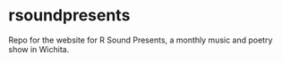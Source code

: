 # rsoundpresents
Repo for the website for R Sound Presents, a monthly music and poetry show in Wichita.

